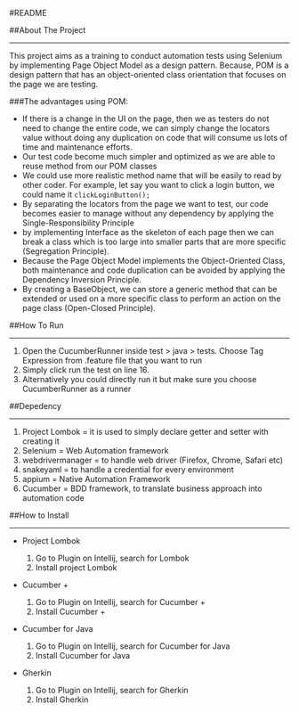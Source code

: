 #README

##About The Project

---
This project aims as a training to conduct automation tests using Selenium by implementing
Page Object Model as a design pattern. Because, POM is a design pattern that has an 
object-oriented class orientation that focuses on the page we are testing.


###The advantages using POM:
- If there is a change in the UI on the page, then we as testers do not need to change the entire code,
  we can simply change the locators value without doing any duplication on code that will consume us lots of time
  and maintenance efforts.
- Our test code become much simpler and optimized as we are able to reuse method from our POM classes
- We could use more realistic method name that will be easily to read by other coder. For example, let say
you want to click a login button, we could name it `clickLoginButton();`
- By separating the locators from the page we want to test, our code becomes easier to manage 
without any dependency by applying the Single-Responsibility Principle
- by implementing Interface as the skeleton of each page then we can break a class which is too large into 
smaller parts that are more specific (Segregation Principle).
- Because the Page Object Model implements the Object-Oriented Class, both maintenance and code duplication can be
avoided by applying the Dependency Inversion Principle.
- By creating a BaseObject, we can store a generic method that can be extended or used on a more specific class
to perform an action on the page class (Open-Closed Principle).


##How To Run

---

1. Open the CucumberRunner inside test > java > tests. Choose Tag Expression from .feature file that you want to run
2. Simply click run the test on line 16.
3. Alternatively you could directly run it but make sure you choose CucumberRunner as a runner


##Depedency

---
1. Project Lombok = it is used to simply declare getter and setter with creating it
2. Selenium = Web Automation framework
3. webdrivermanager = to handle web driver (Firefox, Chrome, Safari etc)
4. snakeyaml = to handle a credential for every environment
5. appium = Native Automation Framework
6. Cucumber = BDD framework, to translate business approach into automation code


##How to Install

---
- Project Lombok
   1. Go to Plugin on Intellij, search for Lombok
   2. Install project Lombok


- Cucumber +
  1. Go to Plugin on Intellij, search for Cucumber +
  2. Install Cucumber +


- Cucumber for Java
  1. Go to Plugin on Intellij, search for Cucumber for Java
  2. Install Cucumber for Java


- Gherkin
  1. Go to Plugin on Intellij, search for Gherkin
  2. Install Gherkin
